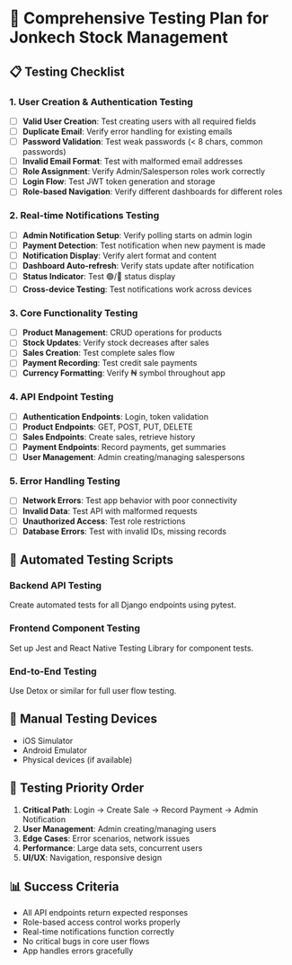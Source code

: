 # 🧪 Comprehensive Testing Plan for Jonkech Stock Management

## 📋 Testing Checklist

### 1. User Creation & Authentication Testing

- [ ] **Valid User Creation**: Test creating users with all required fields
- [ ] **Duplicate Email**: Verify error handling for existing emails
- [ ] **Password Validation**: Test weak passwords (< 8 chars, common passwords)
- [ ] **Invalid Email Format**: Test with malformed email addresses
- [ ] **Role Assignment**: Verify Admin/Salesperson roles work correctly
- [ ] **Login Flow**: Test JWT token generation and storage
- [ ] **Role-based Navigation**: Verify different dashboards for different roles

### 2. Real-time Notifications Testing

- [ ] **Admin Notification Setup**: Verify polling starts on admin login
- [ ] **Payment Detection**: Test notification when new payment is made
- [ ] **Notification Display**: Verify alert format and content
- [ ] **Dashboard Auto-refresh**: Verify stats update after notification
- [ ] **Status Indicator**: Test 🟢/🔴 status display
- [ ] **Cross-device Testing**: Test notifications work across devices

### 3. Core Functionality Testing

- [ ] **Product Management**: CRUD operations for products
- [ ] **Stock Updates**: Verify stock decreases after sales
- [ ] **Sales Creation**: Test complete sales flow
- [ ] **Payment Recording**: Test credit sale payments
- [ ] **Currency Formatting**: Verify ₦ symbol throughout app

### 4. API Endpoint Testing

- [ ] **Authentication Endpoints**: Login, token validation
- [ ] **Product Endpoints**: GET, POST, PUT, DELETE
- [ ] **Sales Endpoints**: Create sales, retrieve history
- [ ] **Payment Endpoints**: Record payments, get summaries
- [ ] **User Management**: Admin creating/managing salespersons

### 5. Error Handling Testing

- [ ] **Network Errors**: Test app behavior with poor connectivity
- [ ] **Invalid Data**: Test API with malformed requests
- [ ] **Unauthorized Access**: Test role restrictions
- [ ] **Database Errors**: Test with invalid IDs, missing records

## 🔧 Automated Testing Scripts

### Backend API Testing

Create automated tests for all Django endpoints using pytest.

### Frontend Component Testing

Set up Jest and React Native Testing Library for component tests.

### End-to-End Testing

Use Detox or similar for full user flow testing.

## 📱 Manual Testing Devices

- iOS Simulator
- Android Emulator
- Physical devices (if available)

## 🎯 Testing Priority Order

1. **Critical Path**: Login → Create Sale → Record Payment → Admin Notification
2. **User Management**: Admin creating/managing users
3. **Edge Cases**: Error scenarios, network issues
4. **Performance**: Large data sets, concurrent users
5. **UI/UX**: Navigation, responsive design

## 📊 Success Criteria

- All API endpoints return expected responses
- Role-based access control works properly
- Real-time notifications function correctly
- No critical bugs in core user flows
- App handles errors gracefully
